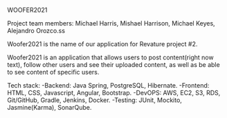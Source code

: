 WOOFER2021

Project team members: Michael Harris, Mishael Harrison, Michael Keyes, Alejandro Orozco.ss

Woofer2021 is the name of our application for Revature project #2.

Woofer2021 is an application that allows users to post content(right now text), follow other
users and see their uploaded content, as well as be able to see content of specific users.

Tech stack:
-Backend: Java Spring, PostgreSQL, Hibernate.
-Frontend: HTML, CSS, Javascript, Angular, Bootstrap.
-DevOPS: AWS, EC2, S3, RDS, Git/GitHub, Gradle, Jenkins, Docker. 
-Testing: JUnit, Mockito, Jasmine(Karma), SonarQube.
